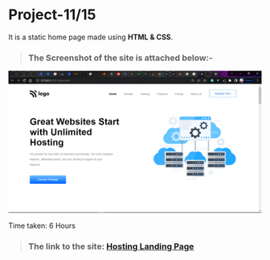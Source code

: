 # Project-11/15 
It is a static home page made using **HTML & CSS**.

> ### The Screenshot of the site is attached below:-

![Project-11 ScreenShot:](SS11.png "Hosting Landing page")

Time taken: 6 Hours

> ### The link to the site: [Hosting Landing Page](https://aim-hosting-landing-page.netlify.app)
